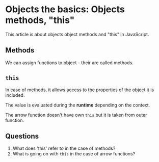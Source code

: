 # Objects the basics: Objects methods, "this"

This article is about objects object methods and "this" in JavaScript.

## Methods
We can assign functions to object - their are called methods.

## `this`
In case of methods, it allows access to the properties of the object it is 
included.

The value is evaluated during the **runtime** depending on the context.

The arrow function doesn't have own `this` but it is taken from outer function. 

## Questions
1. What does 'this' refer to in the case of methods?
2. What is going on with `this` in the case of arrow functions?